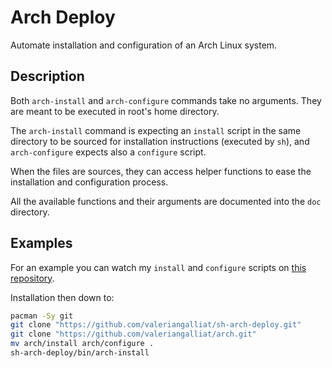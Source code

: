 Arch Deploy
===========

Automate installation and configuration of an Arch Linux system.

Description
-----------

Both `arch-install` and `arch-configure` commands take no arguments. They
are meant to be executed in root's home directory.

The `arch-install` command is expecting an `install` script in the same
directory to be sourced for installation instructions (executed by `sh`),
and `arch-configure` expects also a `configure` script.

When the files are sources, they can access helper functions to ease the
installation and configuration process.

All the available functions and their arguments are documented into the `doc`
directory.

Examples
--------

For an example you can watch my `install` and `configure` scripts
on [this repository](https://github.com/valeriangalliat/arch).

Installation then down to:

```sh
pacman -Sy git
git clone "https://github.com/valeriangalliat/sh-arch-deploy.git"
git clone "https://github.com/valeriangalliat/arch.git"
mv arch/install arch/configure .
sh-arch-deploy/bin/arch-install
```

